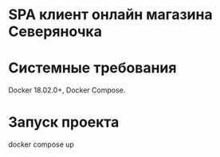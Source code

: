 # SPA клиент онлайн магазина Северяночка

# Системные требования

Docker 18.02.0+,
Docker Compose.

# Запуск проекта

docker compose up

